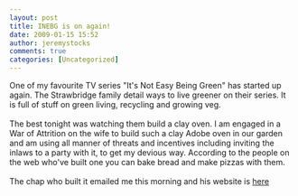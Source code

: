 ```yaml
---
layout: post
title: INEBG is on again!
date: 2009-01-15 15:52
author: jeremystocks
comments: true
categories: [Uncategorized]
---
```

One of my favourite TV series "It's Not Easy Being Green" has started up again. The Strawbridge family detail ways to live greener on their series. It is full of stuff on green living, recycling and growing veg.<br /><br />The best tonight was watching them build a clay oven. I am engaged in a War of Attrition on the wife to build such a clay Adobe oven in our garden and am using all manner of threats and incentives including inviting the inlaws to a party with it, to get my devious way. According to the people on the web who've built one you can bake bread and make pizzas with them.<br /><br />The chap who built it emailed me this morning and his website is <a href="http://www.thethoughtfulbreadcompany.com/building_clay_oven.php">here</a>
